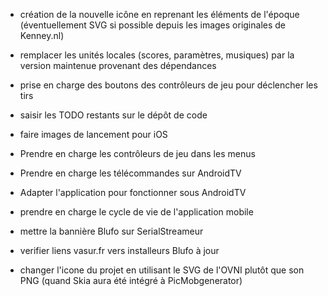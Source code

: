 * création de la nouvelle icône en reprenant les éléments de l'époque (éventuellement SVG si possible depuis les images originales de Kenney.nl)
* remplacer les unités locales (scores, paramètres, musiques) par la version maintenue provenant des dépendances
* prise en charge des boutons des contrôleurs de jeu pour déclencher les tirs

* saisir les TODO restants sur le dépôt de code


* faire images de lancement pour iOS


* Prendre en charge les contrôleurs de jeu dans les menus
* Prendre en charge les télécommandes sur AndroidTV
* Adapter l'application pour fonctionner sous AndroidTV
* prendre en charge le cycle de vie de l'application mobile


* mettre la bannière Blufo sur SerialStreameur
* verifier liens vasur.fr vers installeurs Blufo à jour


* changer l'icone du projet en utilisant le SVG de l'OVNI plutôt que son PNG (quand Skia aura été intégré à PicMobgenerator)
